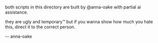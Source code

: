 both scripts in this directory are built by @anna-oake with partial ai assistance.

they are ugly and temporary™ but if you wanna show how much you hate this, direct it to the correct person.

-- anna-oake
